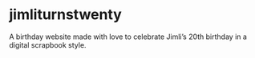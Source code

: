 # jimliturnstwenty
A birthday website made with love to celebrate Jimli’s 20th birthday in a digital scrapbook style.
